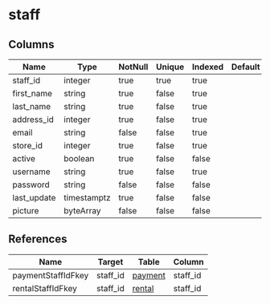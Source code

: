 <!-- Generated File -->
# staff

## Columns

| Name                         | Type               | NotNull| Unique | Indexed  | Default
|------------------------------|--------------------|--------|--------|----------|--------------------
| staff_id                     | integer            | true   | true   | true     |
| first_name                   | string             | true   | false  | true     |
| last_name                    | string             | true   | false  | true     |
| address_id                   | integer            | true   | false  | true     |
| email                        | string             | false  | false  | true     |
| store_id                     | integer            | true   | false  | true     |
| active                       | boolean            | true   | false  | false    |
| username                     | string             | true   | false  | true     |
| password                     | string             | false  | false  | false    |
| last_update                  | timestamptz        | true   | false  | false    |
| picture                      | byteArray          | false  | false  | false    |

## References

| Name                         | Target             | Table                                  | Column
|------------------------------|--------------------|----------------------------------------|--------------------
| paymentStaffIdFkey           | staff_id           | [payment](DatabaseTablePaymentRow)     | staff_id
| rentalStaffIdFkey            | staff_id           | [rental](DatabaseTableRentalRow)       | staff_id
